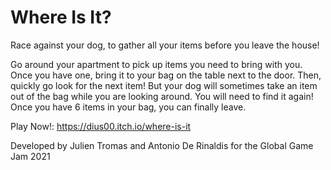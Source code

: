 # Where Is It?
Race against your dog, to gather all your items before you leave the house!

Go around your apartment to pick up items you need to bring with you. Once you have one, bring it to your bag on the table next to the door. Then, quickly go look for the next item! But your dog will sometimes take an item out of the bag while you are looking around. You will need to find it again! Once you have 6 items in your bag, you can finally leave.

Play Now!: 
https://dius00.itch.io/where-is-it

Developed by Julien Tromas and Antonio De Rinaldis for the Global Game Jam 2021

